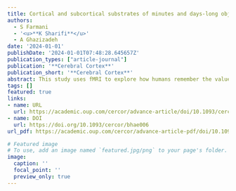 ```yaml
---
title: Cortical and subcortical substrates of minutes and days-long object value memory in humans
authors:
  - S Farmani
  - '<u>**K Sharifi**</u>'
  - A Ghazizadeh
date: '2024-01-01'
publishDate: '2024-01-01T07:48:28.645657Z'
publication_types: ["article-journal"]
publication: '**Cerebral Cortex**'
publication_short: '**Cerebral Cortex**'
abstract: This study uses fMRI to explore how humans remember the value of objects over time. Initially, brain regions involved in value memory, like the occipital and prefrontal areas, show strong activation, but this diminishes over days, except in the ventral temporal area. Long-term value memory is also encoded in subcortical regions, linked to memory performance. The study highlights the changing neural basis of value memory in humans, with implications for understanding habit formation.
tags: []
featured: true
links:
- name: URL
  url: https://academic.oup.com/cercor/advance-article/doi/10.1093/cercor/bhae006/7577294?utm_source=authortollfreelink&utm_campaign=cercor&utm_medium=email&guestAccessKey=38fe12c8-beb2-4e62-aa3c-0ac2f52b41ea
- name: DOI
  url: https://doi.org/10.1093/cercor/bhae006
url_pdf: https://academic.oup.com/cercor/advance-article-pdf/doi/10.1093/cercor/bhae006/56248250/bhae006.pdf?guestAccessKey=38fe12c8-beb2-4e62-aa3c-0ac2f52b41ea

# Featured image
# To use, add an image named `featured.jpg/png` to your page's folder. 
image:
  caption: ''
  focal_point: ''
  preview_only: true
---
```


